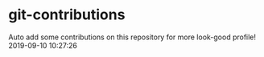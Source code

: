 # git-contributions

Auto add some contributions on this repository for more look-good profile!
2019-09-10 10:27:26
